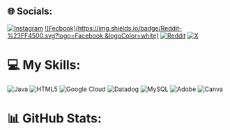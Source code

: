 
## 🌐 Socials:
[![Instagram](https://img.shields.io/badge/Instagram-%23E4405F.svg?logo=Instagram&logoColor=white)](https://instagram.com/ainul_shawon )
[![Fecbook](https://img.shields.io/badge/Reddit-%23FF4500.svg?logo=Facebook &logoColor=white)](https://www.facebook.com/ainul.shawon47) [![Reddit](https://img.shields.io/badge/Reddit-%23FF4500.svg?logo=Reddit&logoColor=white)](https://reddit.com/user/ainul_shawon) [![X](https://img.shields.io/badge/X-black.svg?logo=X&logoColor=white)](https://x.com/ainul_shawon69) 

# 💻 My Skills:
![Java](https://img.shields.io/badge/java-%23ED8B00.svg?style=for-the-badge&logo=openjdk&logoColor=white) ![HTML5](https://img.shields.io/badge/html5-%23E34F26.svg?style=for-the-badge&logo=html5&logoColor=white) ![Google Cloud](https://img.shields.io/badge/GoogleCloud-%234285F4.svg?style=for-the-badge&logo=google-cloud&logoColor=white) ![Datadog](https://img.shields.io/badge/datadog-%23632CA6.svg?style=for-the-badge&logo=datadog&logoColor=white) ![MySQL](https://img.shields.io/badge/mysql-4479A1.svg?style=for-the-badge&logo=mysql&logoColor=white) ![Adobe](https://img.shields.io/badge/adobe-%23FF0000.svg?style=for-the-badge&logo=adobe&logoColor=white) ![Canva](https://img.shields.io/badge/Canva-%2300C4CC.svg?style=for-the-badge&logo=Canva&logoColor=white)
# 📊 GitHub Stats:
